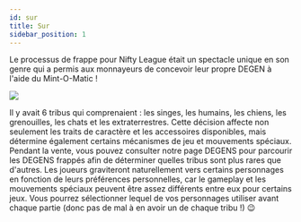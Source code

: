 ```yaml
---
id: sur
title: Sur
sidebar_position: 1
---
```


Le processus de frappe pour Nifty League était un spectacle unique en son genre qui a permis aux monnayeurs de concevoir leur propre DEGEN à l'aide du Mint-O-Matic !

![](/img/mintomatic.gif)

Il y avait 6 tribus qui comprenaient : les singes, les humains, les chiens, les grenouilles, les chats et les extraterrestres. Cette décision affecte non seulement les traits de caractère et les accessoires disponibles, mais détermine également certains mécanismes de jeu et mouvements spéciaux. Pendant la vente, vous pouvez consulter notre page DEGENS pour parcourir les DEGENS frappés afin de déterminer quelles tribus sont plus rares que d'autres. Les joueurs graviteront naturellement vers certains personnages en fonction de leurs préférences personnelles, car le gameplay et les mouvements spéciaux peuvent être assez différents entre eux pour certains jeux. Vous pourrez sélectionner lequel de vos personnages utiliser avant chaque partie (donc pas de mal à en avoir un de chaque tribu !) 😉
